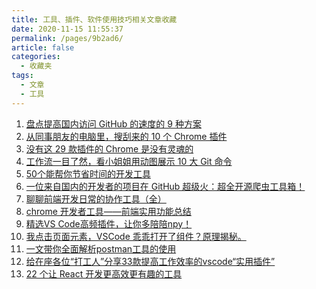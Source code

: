 ```yaml
---
title: 工具、插件、软件使用技巧相关文章收藏
date: 2020-11-15 11:55:37
permalink: /pages/9b2ad6/
article: false
categories: 
  - 收藏夹
tags: 
  - 文章
  - 工具
---
```


1. [盘点提高国内访问 GitHub 的速度的 9 种方案][url-1]
2. [从同事朋友的电脑里，搜刮来的 10 个 Chrome 插件][url-2]
3. [没有这 29 款插件的 Chrome 是没有灵魂的][url-5]
4. [工作流一目了然，看小姐姐用动图展示 10 大 Git 命令][url-3]
5. [50个能帮你节省时间的开发工具][url-4]
6. [一位来自国内的开发者的项目在 GitHub 超级火：超全开源爬虫工具箱！][url-6]
7. [聊聊前端开发日常的协作工具（全）][url-7]
8. [chrome 开发者工具——前端实用功能总结][url-8]
9. [精选VS Code高频插件，让你多陪陪npy！][url-9]
10. [我点击页面元素，VSCode 乖乖打开了组件？原理揭秘。][url-10]
11. [一文带你全面解析postman工具的使用][url-11]
12. [给在座各位“打工人”分享33款提高工作效率的vscode“实用插件”][url-12]
13. [22 个让 React 开发更高效更有趣的工具][url-13]

[url-1]: https://mp.weixin.qq.com/s?__biz=MzIzNzA4NDk3Nw==&mid=2457740770&idx=2&sn=67d365cff13f9ed0db14328364c4f87c&chksm=ff448dbcc83304aa6b89f4b530f1e5e7965709d169ff5d0f8efc3d280ac9c425ba6c0a6ea42a&mpshare=1&scene=1&srcid=0911kpb6wpqvsKuTXWN3qU1S&sharer_sharetime=1599816543482&sharer_shareid=76605a84a018b6b091677b5240ac0709&key=6c296afc1e26cebccd7b5d5427a6a2cec37a40a83a2b59e41d9745d93e3771f9b22916e35a9fc541cf18407c98e58a4a2f11f4d3ce9f07d281e69c9124d3f98cc186612168a94917faa4e5d176791934ebea5f67ff6b04596d610b298b35162fc1108ffff6556474387c47c071b5bd5687805bd46f985ce97198bdf1c0495c06&ascene=1&uin=MTQ3NTQwOTg4MQ%3D%3D&devicetype=Windows+10+x64&version=62090529&lang=zh_CN&exportkey=Ac4NF68LhcRSv5Q7yEIp83I%3D&pass_ticket=MRyC7ujU4ZM5Jd3KfXI5vZmueAawa0qE8vlOHZ%2FvhuGICkvC3xEEPurwkBShLSAQ&wx_header=0
[url-2]: https://mp.weixin.qq.com/s?__biz=MzIzNzA4NDk3Nw==&mid=2457740273&idx=1&sn=de06803457cac84866abad1a84f6b837&chksm=ff448bafc83302b96c113bb40d3297712c1fdc9bf99dddc4789a32344434c69501b9783f09a5&mpshare=1&scene=1&srcid=0810dmYpeJ39fS1iPFDhMeQA&sharer_sharetime=1597022009516&sharer_shareid=76605a84a018b6b091677b5240ac0709&key=6c296afc1e26cebc1331857e17f17078a9c6f745e4135af53f487d7067a3d44f96d808569d156a792e99ef5423692190cd699414104e768b4cca9adb1582fa99f518cd4ccf96193b6321aeb61cebc20535c0c8fd17848183e3d594392ed4c60e157d40cf0ea582cb2f891b48e27b1a3d0329a7af6ce7239ae1d7c5b3b0993b2a&ascene=1&uin=MTQ3NTQwOTg4MQ%3D%3D&devicetype=Windows+10+x64&version=62090529&lang=zh_CN&exportkey=AVa0jQ%2FNGUzohmTWjqV%2Fj4E%3D&pass_ticket=MRyC7ujU4ZM5Jd3KfXI5vZmueAawa0qE8vlOHZ%2FvhuGICkvC3xEEPurwkBShLSAQ&wx_header=0
[url-3]: https://mp.weixin.qq.com/s?__biz=MjM5NzA1MTcyMA==&mid=2651172750&idx=2&sn=b4d79c1734b4927e3ab122a86f412d9c&chksm=bd2ee3a98a596abfd82d51a13676af001da74a03fea01233dca4c528bdea6a3ed5bab255d8c9&mpshare=1&scene=1&srcid=09096tQUc5LfGT1xpvuDQYDS&sharer_sharetime=1599581811461&sharer_shareid=76605a84a018b6b091677b5240ac0709&key=e3bce42fc7df43444cdaa4f8505d2b79e92b7433f0b7c203a7d2e7343777102e991a0348ffd7b07efb954fe1dd461896a47b48451ed3f0eb30a0d1c40cb1cb21b4f7564fe0031b30a4997eb410cf0d3b26255d59d80bd6bb16fc497bd31402e8d49af3bacace803c80ee044f0bbc7c37ceaff594c66800832c289ee60a2a3386&ascene=1&uin=MTQ3NTQwOTg4MQ%3D%3D&devicetype=Windows+10+x64&version=62090529&lang=zh_CN&exportkey=AR7ApJ4IQLcZ%2F1wEG1dGgck%3D&pass_ticket=MRyC7ujU4ZM5Jd3KfXI5vZmueAawa0qE8vlOHZ%2FvhuGICkvC3xEEPurwkBShLSAQ&wx_header=0
[url-4]:https://mp.weixin.qq.com/s?__biz=Mzg5ODA5NTM1Mw==&mid=2247490305&idx=1&sn=8984366188983f2a458a64c02119bae8&chksm=c0669a97f711138113caf1e1f5750693c5fbcd4e896fcef545c31ac1fb44172cdf9428045b28&mpshare=1&scene=1&srcid=1011ipIITNKWtRLzehccesw4&sharer_sharetime=1602399126338&sharer_shareid=76605a84a018b6b091677b5240ac0709&key=3ecdef47cec487631a8d9ecd170598409547f05588a0d2ce31bb0e6e92fe65085138ece080ea6c02fbed376049156fef411059f77180b0d4677a00c610cf089d25e861559d775309b545579f372edaf0e7c28d5851507af75879d8f12961fb06ab18d774971d4cdb2d1fd7326ef6551ecd90677188ea667e58d94ca348674f83&ascene=1&uin=MTQ3NTQwOTg4MQ%3D%3D&devicetype=Windows+10+x64&version=6300002f&lang=zh_CN&exportkey=AcCk73fkrenye79eZDRPVhk%3D&pass_ticket=JqWxJa8bdrA7kFFDjJ2Ugc%2BYxmazPx5u%2F6xeLa%2BxAbZK6LhP5THzmDnEUiZl159n&wx_header=0
[url-5]:https://mp.weixin.qq.com/s?__biz=MzI0MzIyMDM5Ng==&mid=2649830697&idx=1&sn=3ff700ded047c47a7637f45513e7b9cd&chksm=f175ffeac60276fc14b50126645326a91fe5479c5de795d087af626bb4368a61e7626daf998b&mpshare=1&scene=1&srcid=1031KF6I2qIklvWjAKm3ahVg&sharer_sharetime=1604125605818&sharer_shareid=76605a84a018b6b091677b5240ac0709&key=60815bf891252fab89ccf399be1997e5ce65283ca014f771f313f0611a810b795695f0f5af6b82be9593087efc38e3c0f085dda2aa48a612b2f3d1590b1a06cbc4b2b43b695afd252a64ec23b9e017277d8297e6d8ed4e6300fd2807493aadc97acfc6dc351483b34cb9e6ca080aa251a9d0040852118618293b8a5dbaa37201&ascene=1&uin=MTQ3NTQwOTg4MQ%3D%3D&devicetype=Windows+10+x64&version=6300002f&lang=zh_CN&exportkey=Ad9DMxSX3exZhGDoyPu6ymA%3D&pass_ticket=JqWxJa8bdrA7kFFDjJ2Ugc%2BYxmazPx5u%2F6xeLa%2BxAbZK6LhP5THzmDnEUiZl159n&wx_header=0
[url-6]:https://mp.weixin.qq.com/s?__biz=MzIzNzA4NDk3Nw==&mid=2457741432&idx=1&sn=9404b47b7877141f97c92c6470292685&chksm=ff448026c8330930cbe0b242c1d434896455c9b573d4732850d8c0dd2eb693e017c2617f0788&mpshare=1&scene=1&srcid=1102GivP7UFz21oijMYfVahD&sharer_sharetime=1604332928064&sharer_shareid=76605a84a018b6b091677b5240ac0709&key=60815bf891252fab4f796c0e4e36e3235fe92bab26783d27895e7eda88abef045b387043301127e72bcd33e8e44ddccdc4bdb9d4fa2e7c20e60af1bcb826ba8e827f3549d8a7aa19e4eb295465ede9237ad721a559b9a352e4759c95ccaa435d18c710d252bf17c5d117c6e33f1b7136d0be806282c9f97c703f1323519d0c97&ascene=1&uin=MTQ3NTQwOTg4MQ%3D%3D&devicetype=Windows+10+x64&version=6300002f&lang=zh_CN&exportkey=Aag3Q7nvgzOy6ioN4tRqNM8%3D&pass_ticket=JqWxJa8bdrA7kFFDjJ2Ugc%2BYxmazPx5u%2F6xeLa%2BxAbZK6LhP5THzmDnEUiZl159n&wx_header=0
[url-7]:https://juejin.im/post/6844904176330375181
[url-8]:https://mp.weixin.qq.com/s?__biz=Mzg5NjAzMjI0NQ==&mid=2247488403&idx=1&sn=260b63b20508163dbfabae5ad26c7c80&chksm=c0061f09f771961f39a556fc9fa36d44acc33065de42702085ef246ecd4bbd590d85922ceec2&mpshare=1&scene=1&srcid=1118a9QfQ0b7JR6zTyy693gV&sharer_sharetime=1605709226319&sharer_shareid=76605a84a018b6b091677b5240ac0709&key=db703f13e9c93d828f1b4bd32e43e9ccff3d6fdbd44345380c324a79f343711c32bff3d65c6b534853b8f31acb702be2596b4862a085db014fd2905d5b32a0b9ee73bb8ad619adee1642ea751d9aac8d3ece3ba1bc1bc24851511018202f11ca3a4a94e879a40eaf717c50b9e851c7c9449751b1aebcc332413a64d94d40869c&ascene=1&uin=MTQ3NTQwOTg4MQ%3D%3D&devicetype=Windows+10+x64&version=6300002f&lang=zh_CN&exportkey=AQ%2BzaTyIZRFdQA2bQGB0MMw%3D&pass_ticket=hDXsm3zCTw3jHfqsbwwE88xnevMZ0et1%2FS%2FS%2BT0u9ba%2FxpnsGYp7DyJFD6Ed4ZaV&wx_header=0
[url-9]:https://mp.weixin.qq.com/s?__biz=MzI4NDYxNTM0OQ==&mid=2247486194&idx=1&sn=2b5c036b326c57433d5820a60ccbc2e3&chksm=ebf9fd28dc8e743e0d017964eaf7f39d88825de2cff8f5f7a3e1916dec70fe9f31643940dd94&mpshare=1&scene=1&srcid=1125XzmHVfbUsIZ26J8RZoqG&sharer_sharetime=1606264574598&sharer_shareid=76605a84a018b6b091677b5240ac0709&key=b21a63ac0a84fad9ca7342f7407e0228d4ad7c863d1a7b569c6edd40b5d83e3ae50d55a289ea85fec9eeffa8d4041ed6c13dcc17e36a32257af61585ce4848dd3e4b831428d8efb02a40e46968f5ea00f5f9e618dce73ad78988da1ced5791cc0671de728c849ac2e0428875bb9be65977d8bfe56466635bef56ff29fa30fa94&ascene=1&uin=MTQ3NTQwOTg4MQ%3D%3D&devicetype=Windows+10+x64&version=6300002f&lang=zh_CN&exportkey=AXV3X9JUF%2FI3YeSY4c0AlxE%3D&pass_ticket=hDXsm3zCTw3jHfqsbwwE88xnevMZ0et1%2FS%2FS%2BT0u9ba%2FxpnsGYp7DyJFD6Ed4ZaV&wx_header=0
[url-10]:https://mp.weixin.qq.com/s?__biz=Mzg5NjAzMjI0NQ==&mid=2247488797&idx=1&sn=f4aecdae19bae87c4ac11b4fd34df30c&chksm=c0061987f7719091ff7b2dbebe142262c9fe8e5bdbab31918de515c837a35edf28604f7a8cd9&mpshare=1&scene=1&srcid=1206b7QsWnJ3KIHTssuZLx3s&sharer_sharetime=1607220485083&sharer_shareid=76605a84a018b6b091677b5240ac0709&key=ff69355afd56518a02241deccde124a448518257da78c592fa98cdf7812ead5c110ad3dc9155feaee9b684576ca1c1a42eb509565b9f13b4f7368f96fc7ad59b9526bbbd15b7572cef1e19d087cc78b6634b4aa3d65522ecf9ef03ff4d77f4e85d94140913a140b29df8ea04d446a0c9613762fb6920e350c00cba2b8a0cb3d4&ascene=1&uin=MTQ3NTQwOTg4MQ%3D%3D&devicetype=Windows+10+x64&version=6300002f&lang=zh_CN&exportkey=AZCXJDJhM0mDI9xrm%2BgD3t0%3D&pass_ticket=hDXsm3zCTw3jHfqsbwwE88xnevMZ0et1%2FS%2FS%2BT0u9ba%2FxpnsGYp7DyJFD6Ed4ZaV&wx_header=0
[url-11]:https://mp.weixin.qq.com/s/G1qHddMluNI7CKpH_MxVGw
[url-12]:https://mp.weixin.qq.com/s/1DJilpZADOwHTt_z4Bi6kg
[url-13]:https://mp.weixin.qq.com/s/YdELq4f29kRhwBulCfWsUA